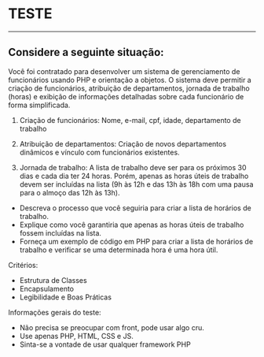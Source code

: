 # TESTE
--------------------------------

## Considere a seguinte situação:

Você foi contratado para desenvolver um sistema de gerenciamento de funcionários usando PHP e orientação a objetos. O sistema deve permitir a criação de funcionários, atribuição de departamentos, jornada de trabalho (horas) e exibição de informações detalhadas sobre cada funcionário de forma simplificada.

1) Criação de funcionários: Nome, e-mail, cpf, idade, departamento de trabalho

2) Atribuição de departamentos: Criação de novos departamentos dinâmicos e vínculo com funcionários existentes.

3) Jornada de trabalho:
A lista de trabalho deve ser para os próximos 30 dias e cada dia ter 24 horas. Porém, apenas as horas úteis de trabalho devem ser incluídas na lista (9h às 12h e das 13h às 18h com uma pausa para o almoço das 12h às 13h).

- Descreva o processo que você seguiria para criar a lista de horários de trabalho.
- Explique como você garantiria que apenas as horas úteis de trabalho fossem incluídas na lista.
- Forneça um exemplo de código em PHP para criar a lista de horários de trabalho e verificar se uma determinada hora é uma hora útil.

Critérios:
- Estrutura de Classes
- Encapsulamento
- Legibilidade e Boas Práticas


Informações gerais do teste:
- Não precisa se preocupar com front, pode usar algo cru.
- Use apenas PHP, HTML, CSS e JS.
- Sinta-se a vontade de usar qualquer framework PHP
